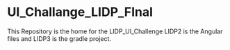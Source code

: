 # UI_Challange_LIDP_FInal
This Repository is the home for the LIDP_UI_Challenge
LIDP2 is the Angular files and LIDP3 is the gradle project.
